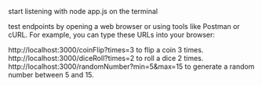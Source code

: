 start listening with node app.js on the terminal

test  endpoints by opening a web browser or using tools like Postman or cURL. For example, you can type these URLs into your browser:

http://localhost:3000/coinFlip?times=3 to flip a coin 3 times.
http://localhost:3000/diceRoll?times=2 to roll a dice 2 times.
http://localhost:3000/randomNumber?min=5&max=15 to generate a random number between 5 and 15.
